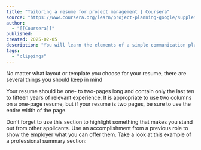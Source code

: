 ```yaml
---
title: "Tailoring a resume for project management | Coursera"
source: "https://www.coursera.org/learn/project-planning-google/supplement/1M2nH/tailoring-a-resume-for-project-management"
author:
  - "[[Coursera]]"
published:
created: 2025-02-05
description: "You will learn the elements of a simple communication plan and how to draft and manage one, why documentation helps create project team visibility and accountability, how to organize documents in one central place, and how to prepare for a job ..."
tags:
  - "clippings"
---
```

No matter what layout or template you choose for your resume, there are several things you should keep in mind 

Your resume should be one- to two-pages long and contain only the last ten to fifteen years of relevant experience. It is appropriate to use two columns on a one-page resume, but if your resume is two pages, be sure to use the entire width of the page. 

Don’t forget to use this section to highlight something that makes you stand out from other applicants. Use an accomplishment from a previous role to show the employer what you can offer them. Take a look at this example of a professional summary section:
